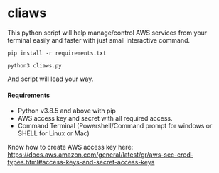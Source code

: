 # cliaws

This python script will help manage/control AWS services from your terminal easily and faster with just small interactive command.

```pip install -r requirements.txt```

```python3 cliaws.py```

And script will lead your way. 



#### Requirements

- Python v3.8.5 and above with pip
- AWS access key and secret with all required access.
- Command Terminal (Powershell/Command prompt for windows or SHELL for Linux or Mac)

Know how to create AWS access key here: https://docs.aws.amazon.com/general/latest/gr/aws-sec-cred-types.html#access-keys-and-secret-access-keys

